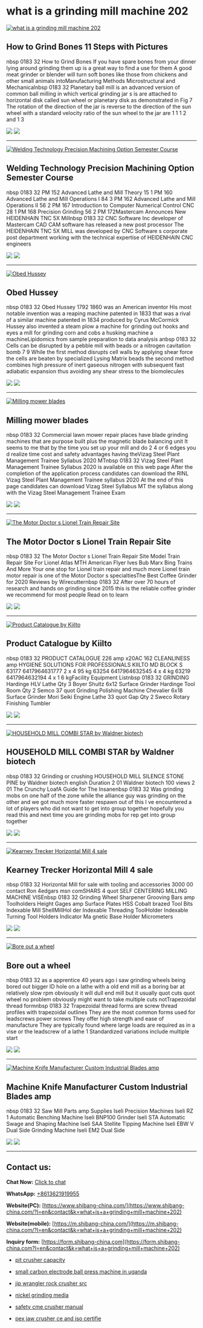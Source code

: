 # what is a grinding mill machine 202

<a href="https://swt.shibang-china.com/?l=en&img&k=what+is+a+grinding+mill+machine+202" target="_blank">![what is a grinding mill machine 202](http://static.shibang-china.com/all-800x300/1439.jpg)</a>

## How to Grind Bones 11 Steps with Pictures
nbsp 0183 32 How to Grind Bones If you have spare bones from your dinner lying around grinding them up is a great way to find a use for them A good meat grinder or blender will turn soft bones like those from chickens and other small animals intoManufacturing Methods Microstructural and Mechanicalnbsp 0183 32 Planetary ball mill is an advanced version of common ball milling in which vertical grinding jar s is are attached to horizontal disk called sun wheel or planetary disk as demonstrated in Fig 7 The rotation of the direction of the jar is reverse to the direction of the sun wheel with a standard velocity ratio of the sun wheel to the jar are 1 1 1 2 and 1 3


<a href="https://whatsapp.shibangsoft.com/WhatsApp.php" target="_blank" title="WhatsApp">![](http://static.shibang-china.com/icon/whatsapp.png)</a> <a href="https://swt.shibang-china.com/?l=en&icon&k=what+is+a+grinding+mill+machine+202" target="_blank">![](http://static.shibang-china.com/icon/chat-en.png)</a>

---

<a href="https://swt.shibang-china.com/?l=en&img&k=what+is+a+grinding+mill+machine+202" target="_blank">![Welding Technology Precision Machining Option Semester Course](http://static.shibang-china.com/all-800x300/78.jpg)</a>

## Welding Technology Precision Machining Option Semester Course
nbsp 0183 32 PM 152 Advanced Lathe and Mill Theory 15 1 PM 160 Advanced Lathe and Mill Operations I 84 3 PM 162 Advanced Lathe and Mill Operations II 56 2 PM 167 Introduction to Computer Numerical Control CNC 28 1 PM 168 Precision Grinding 56 2 PM 172Mastercam Announces New HEIDENHAIN TNC 5X Millnbsp 0183 32 CNC Software Inc developer of Mastercam CAD CAM software has released a new post processor The HEIDENHAIN TNC 5X MILL was developed by CNC Software s corporate post department working with the technical expertise of HEIDENHAIN CNC engineers


<a href="https://whatsapp.shibangsoft.com/WhatsApp.php" target="_blank" title="WhatsApp">![](http://static.shibang-china.com/icon/whatsapp.png)</a> <a href="https://swt.shibang-china.com/?l=en&icon&k=what+is+a+grinding+mill+machine+202" target="_blank">![](http://static.shibang-china.com/icon/chat-en.png)</a>

---

<a href="https://swt.shibang-china.com/?l=en&img&k=what+is+a+grinding+mill+machine+202" target="_blank">![Obed Hussey](http://static.shibang-china.com/all-800x300/1489.jpg)</a>

## Obed Hussey
nbsp 0183 32 Obed Hussey 1792 1860 was an American inventor His most notable invention was a reaping machine patented in 1833 that was a rival of a similar machine patented in 1834 produced by Cyrus McCormick Hussey also invented a steam plow a machine for grinding out hooks and eyes a mill for grinding corn and cobs a husking machine a machineLipidomics from sample preparation to data analysis anbsp 0183 32 Cells can be disrupted by a pebble mill with beads or a nitrogen cavitation bomb 7 9 While the first method disrupts cell walls by applying shear force the cells are beaten by specialized Lysing Matrix beads the second method combines high pressure of inert gaseous nitrogen with subsequent fast adiabatic expansion thus avoiding any shear stress to the biomolecules


<a href="https://whatsapp.shibangsoft.com/WhatsApp.php" target="_blank" title="WhatsApp">![](http://static.shibang-china.com/icon/whatsapp.png)</a> <a href="https://swt.shibang-china.com/?l=en&icon&k=what+is+a+grinding+mill+machine+202" target="_blank">![](http://static.shibang-china.com/icon/chat-en.png)</a>

---

<a href="https://swt.shibang-china.com/?l=en&img&k=what+is+a+grinding+mill+machine+202" target="_blank">![Milling mower blades](http://static.shibang-china.com/all-800x300/1385.jpg)</a>

## Milling mower blades
nbsp 0183 32 Commercial lawn mower repair places have blade grinding machines that are purpose built plus the magnetic blade balancing unit It seems to me that by the time you set up your mill and do 2 4 or 6 edges you d realize time cost and safety advantages having theVizag Steel Plant Management Trainee Syllabus 2020 MTnbsp 0183 32 Vizag Steel Plant Management Trainee Syllabus 2020 is available on this web page After the completion of the application process candidates can download the RINL Vizag Steel Plant Management Trainee syllabus 2020 At the end of this page candidates can download Vizag Steel Syllabus MT the syllabus along with the Vizag Steel Management Trainee Exam


<a href="https://whatsapp.shibangsoft.com/WhatsApp.php" target="_blank" title="WhatsApp">![](http://static.shibang-china.com/icon/whatsapp.png)</a> <a href="https://swt.shibang-china.com/?l=en&icon&k=what+is+a+grinding+mill+machine+202" target="_blank">![](http://static.shibang-china.com/icon/chat-en.png)</a>

---

<a href="https://swt.shibang-china.com/?l=en&img&k=what+is+a+grinding+mill+machine+202" target="_blank">![The Motor Doctor s Lionel Train Repair Site](http://static.shibang-china.com/all-800x300/1161.jpg)</a>

## The Motor Doctor s Lionel Train Repair Site
nbsp 0183 32 The Motor Doctor s Lionel Train Repair Site Model Train Repair Site For Lionel Atlas MTH American Flyer Ives Bub Marx Bing Trains And More Your one stop for Lionel train repair and much more Lionel train motor repair is one of the Motor Doctor s specialtiesThe Best Coffee Grinder for 2020 Reviews by Wirecutternbsp 0183 32 After over 70 hours of research and hands on grinding since 2015 this is the reliable coffee grinder we recommend for most people Read on to learn


<a href="https://whatsapp.shibangsoft.com/WhatsApp.php" target="_blank" title="WhatsApp">![](http://static.shibang-china.com/icon/whatsapp.png)</a> <a href="https://swt.shibang-china.com/?l=en&icon&k=what+is+a+grinding+mill+machine+202" target="_blank">![](http://static.shibang-china.com/icon/chat-en.png)</a>

---

<a href="https://swt.shibang-china.com/?l=en&img&k=what+is+a+grinding+mill+machine+202" target="_blank">![Product Catalogue by Kiilto](http://static.shibang-china.com/all-800x300/149.jpg)</a>

## Product Catalogue by Kiilto
nbsp 0183 32 PRODUCT CATALOGUE 226 amp x20AC 162 CLEANLINESS amp HYGIENE SOLUTIONS FOR PROFESSIONALS KIILTO MD BLOCK S 63177 6417964631777 2 x 4 95 kg 63254 6417964632545 4 x 4 kg 63219 6417964632194 4 x 1 6 kgFacility Equipment Listnbsp 0183 32 GRINDING Hardinge HLV Lathe Qty 3 Boyer Shultz 6x12 Surface Grinder Hardinge Tool Room Qty 2 Semco 37 quot Grinding Polishing Machine Chevalier 6x18 Surface Grinder Mori Seiki Engine Lathe 33 quot Gap Qty 2 Sweco Rotary Finishing Tumbler


<a href="https://whatsapp.shibangsoft.com/WhatsApp.php" target="_blank" title="WhatsApp">![](http://static.shibang-china.com/icon/whatsapp.png)</a> <a href="https://swt.shibang-china.com/?l=en&icon&k=what+is+a+grinding+mill+machine+202" target="_blank">![](http://static.shibang-china.com/icon/chat-en.png)</a>

---

<a href="https://swt.shibang-china.com/?l=en&img&k=what+is+a+grinding+mill+machine+202" target="_blank">![HOUSEHOLD MILL COMBI STAR by Waldner biotech](http://static.shibang-china.com/all-800x300/1142.jpg)</a>

## HOUSEHOLD MILL COMBI STAR by Waldner biotech
nbsp 0183 32 Grinding or crushing HOUSEHOLD MILL SILENCE STONE PINE by Waldner biotech english Duration 2 01 Waldner biotech 100 views 2 01 The Crunchy LoafA Guide for The Insanenbsp 0183 32 Was grinding mobs on one half of the zone while the alliance guy was grinding on the other and we got much more faster respawn out of this I ve encountered a lot of players who did not want to get into group together hopefully you read this and next time you are grinding mobs for rep get into group together


<a href="https://whatsapp.shibangsoft.com/WhatsApp.php" target="_blank" title="WhatsApp">![](http://static.shibang-china.com/icon/whatsapp.png)</a> <a href="https://swt.shibang-china.com/?l=en&icon&k=what+is+a+grinding+mill+machine+202" target="_blank">![](http://static.shibang-china.com/icon/chat-en.png)</a>

---

<a href="https://swt.shibang-china.com/?l=en&img&k=what+is+a+grinding+mill+machine+202" target="_blank">![Kearney Trecker Horizontal Mill 4 sale](http://static.shibang-china.com/all-800x300/320.jpg)</a>

## Kearney Trecker Horizontal Mill 4 sale
nbsp 0183 32 Horizontal Mill for sale with tooling and accessories 3000 00 contact Ron 4edgars msn comSHARS 4 quot SELF CENTERING MILLING MACHINE VISEnbsp 0183 32 Grinding Wheel Sharpener Grooving Bars amp Toolholders Height Gages amp Surface Plates HSS Cobalt brazed Tool Bits Indexable Mill ShellMillHol der Indexable Threading ToolHolder Indexable Turning Tool Holders Indicator Ma gnetic Base Holder Micrometers


<a href="https://whatsapp.shibangsoft.com/WhatsApp.php" target="_blank" title="WhatsApp">![](http://static.shibang-china.com/icon/whatsapp.png)</a> <a href="https://swt.shibang-china.com/?l=en&icon&k=what+is+a+grinding+mill+machine+202" target="_blank">![](http://static.shibang-china.com/icon/chat-en.png)</a>

---

<a href="https://swt.shibang-china.com/?l=en&img&k=what+is+a+grinding+mill+machine+202" target="_blank">![Bore out a wheel](http://static.shibang-china.com/all-800x300/675.jpg)</a>

## Bore out a wheel
nbsp 0183 32 as a apprentice 40 years ago i saw grinding wheels being bored out bigger ID hole on a lathe with a old end mill as a boring bar at relatively slow rpm obviously it will dull end mill but it usually quot cuts quot wheel no problem obviously might want to take multiple cuts notTrapezoidal thread formnbsp 0183 32 Trapezoidal thread forms are screw thread profiles with trapezoidal outlines They are the most common forms used for leadscrews power screws They offer high strength and ease of manufacture They are typically found where large loads are required as in a vise or the leadscrew of a lathe 1 Standardized variations include multiple start


<a href="https://whatsapp.shibangsoft.com/WhatsApp.php" target="_blank" title="WhatsApp">![](http://static.shibang-china.com/icon/whatsapp.png)</a> <a href="https://swt.shibang-china.com/?l=en&icon&k=what+is+a+grinding+mill+machine+202" target="_blank">![](http://static.shibang-china.com/icon/chat-en.png)</a>

---

<a href="https://swt.shibang-china.com/?l=en&img&k=what+is+a+grinding+mill+machine+202" target="_blank">![Machine Knife Manufacturer Custom Industrial Blades amp](http://static.shibang-china.com/all-800x300/62.jpg)</a>

## Machine Knife Manufacturer Custom Industrial Blades amp
nbsp 0183 32 Saw Mill Parts amp Supplies Iseli Precision Machines Iseli RZ 1 Automatic Benching Machine Iseli BNP100 Grinder Iseli STA Automatic Swage and Shaping Machine Iseli SAA Stellite Tipping Machine Iseli EBW V Dual Side Grinding Machine Iseli EM2 Dual Side

<a href="https://whatsapp.shibangsoft.com/WhatsApp.php" target="_blank" title="WhatsApp">![](http://static.shibang-china.com/icon/whatsapp.png)</a> <a href="https://swt.shibang-china.com/?l=en&icon&k=what+is+a+grinding+mill+machine+202" target="_blank">![](http://static.shibang-china.com/icon/chat-en.png)</a>

---
## Contact us:

**Chat Now:** [Click to chat](https://swt.shibang-china.com?l=en&contact&k=what+is+a+grinding+mill+machine+202)

**WhatsApp:**  [+8613621919955](https://whatsapp.shibangsoft.com/WhatsApp.php)

**Website(PC):** [https://www.shibang-china.com/](https://www.shibang-china.com/?l=en&contact&k=what+is+a+grinding+mill+machine+202)

**Website(mobile):** [https://m.shibang-china.com/](https://m.shibang-china.com/?l=en&contact&k=what+is+a+grinding+mill+machine+202)

**Inquiry form:** [https://form.shibang-china.com](https://form.shibang-china.com?l=en&contact&k=what+is+a+grinding+mill+machine+202)

* [pit crusher capacity](../170/pit%20crusher%20capacity.md)

* [small carbon electrode ball press machine in uganda](../162/small%20carbon%20electrode%20ball%20press%20machine%20in%20uganda.md)

* [jip wrangler rock crusher src](../166/jip%20wrangler%20rock%20crusher%20src.md)

* [nickel grinding media](../163/nickel%20grinding%20media.md)

* [safety cme crusher manual](../167/safety%20cme%20crusher%20manual.md)

* [pex jaw crusher ce and iso certifie](../169/pex%20jaw%20crusher%20ce%20and%20iso%20certifie.md)